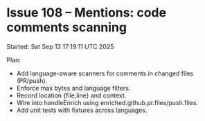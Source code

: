 # Issue 108 – Mentions: code comments scanning

Started: Sat Sep 13 17:19:11 UTC 2025

Plan:

- Add language-aware scanners for comments in changed files (PR/push).
- Enforce max bytes and language filters.
- Record location {file,line} and context.
- Wire into handleEnrich using enriched.github.pr.files/push.files.
- Add unit tests with fixtures across languages.
